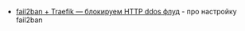 - [fail2ban + Traefik — блокируем HTTP ddos флуд](https://habr.com/ru/companies/tuna/articles/892770/) - про настройку fail2ban